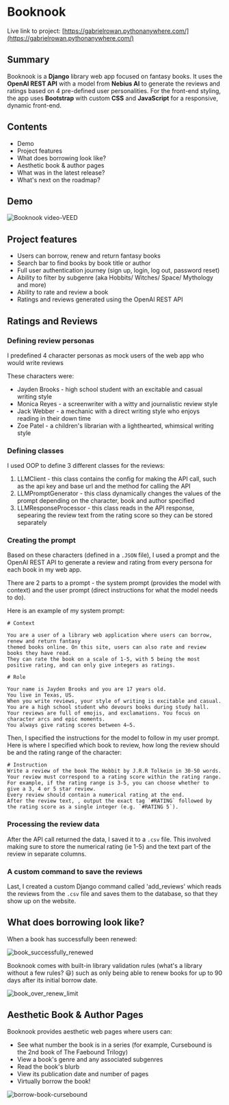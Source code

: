 # Booknook

Live link to project: [https://gabrielrowan.pythonanywhere.com/](https://gabrielrowan.pythonanywhere.com/)

## Summary

Booknook is a **Django** library web app focused on fantasy books. 
It uses the **OpenAI REST API** with a model from **Nebius AI** to generate the reviews and ratings based on 4 pre-defined user personalities.
For the front-end styling, the app uses **Bootstrap** with custom **CSS** and **JavaScript** for a responsive, dynamic front-end.


## Contents
- Demo
- Project features
- What does borrowing look like?
- Aesthetic book & author pages
- What was in the latest release?
- What's next on the roadmap?

## Demo

![Booknook video-VEED](https://github.com/user-attachments/assets/01399a1f-3e38-4857-aab6-4c412ae1cedc)

## Project features
- Users can borrow, renew and return fantasy books
- Search bar to find books by book title or author
- Full user authentication journey (sign up, login, log out, password reset)
- Ability to filter by subgenre (aka Hobbits/ Witches/ Space/ Mythology and more)
- Ability to rate and review a book
- Ratings and reviews generated using the OpenAI REST API

## Ratings and Reviews

### Defining review personas 

I predefined 4 character personas as mock users of the web app who would write reviews

These characters were:
- Jayden Brooks - high school student with an excitable and casual writing style
- Monica Reyes - a screenwriter with a witty and journalistic review style
- Jack Webber - a mechanic with a direct writing style who enjoys reading in their down time
- Zoe Patel - a children's librarian with a lighthearted, whimsical writing style

### Defining classes

I used OOP to define 3 different classes for the reviews:
1) LLMClient - this class contains the config for making the API call, such as the api key and base url and the method for calling the API
2) LLMPromptGenerator - this class dynamically changes the values of the prompt depending on the character, book and author specified
3) LLMResponseProcessor - this class reads in the API response, sepearing the review text from the rating score so they can be stored separately


### Creating the prompt

Based on these characters (defined in a `.JSON` file), I used a prompt and the OpenAI REST API to generate a review and rating from every persona for each book in my web app. 

There are 2 parts to a prompt - the system prompt (provides the model with context) and the user prompt (direct instructions for what the model needs to do).

Here is an example of my system prompt:

```
# Context
        
You are a user of a library web application where users can borrow, renew and return fantasy 
themed books online. On this site, users can also rate and review books they have read. 
They can rate the book on a scale of 1-5, with 5 being the most positive rating, and can only give integers as ratings. 
        
# Role 

Your name is Jayden Brooks and you are 17 years old. 
You live in Texas, US. 
When you write reviews, your style of writing is excitable and casual.
You are a high school student who devours books during study hall. Your reviews are full of emojis, and exclamations. You focus on character arcs and epic moments.
You always give rating scores between 4–5.
```

Then, I specified the instructions for the model to follow in my user prompt. Here is where I specified which book to review, how long the review should be and the rating range of the character:

```
# Instruction
Write a review of the book The Hobbit by J.R.R Tolkein in 30-50 words. 
Your review must correspond to a rating score within the rating range. 
For example, if the rating range is 3-5, you can choose whether to give a 3, 4 or 5 star review.
Every review should contain a numerical rating at the end.
After the review text, , output the exact tag `#RATING` followed by the rating score as a single integer (e.g. `#RATING 5`).

```

### Processing the review data

After the API call returned the data, I saved it to a `.csv` file. This involved making sure to store the numerical rating (ie 1-5) and the text part of the review in separate columns. 

### A custom command to save the reviews

Last, I created a custom Django command called 'add_reviews' which reads the reviews from the `.csv` file and saves them to the database, so that they show up on the website.


## What does borrowing look like?

When a book has successfully been renewed:

![book_successfully_renewed](https://github.com/user-attachments/assets/f2bca456-2508-4ae2-a091-20c813cc477c)

Booknook comes with built-in library validation rules (what's a library without a few rules? :smiley:) such as only being able to renew books for up to 90 days after its initial borrow date.

![book_over_renew_limit](https://github.com/user-attachments/assets/9be71c36-96f2-4bed-b282-3a4c32ff1dfd)

## Aesthetic Book & Author Pages

Booknook provides aesthetic web pages where users can:
- See what number the book is in a series (for example, Cursebound is the 2nd book of The Faebound Trilogy)
- View a book's genre and any associated subgenres
- Read the book's blurb
- View its publication date and number of pages
- Virtually borrow the book!

![borrow-book-cursebound](https://github.com/user-attachments/assets/72b1484c-2801-4178-a641-fa5cc2d5b639)





